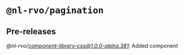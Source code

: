 # `@nl-rvo/pagination`

## Pre-releases

*@nl-rvo/component-library-css@1.0.0-alpha.381*:
Added component
